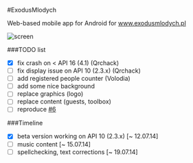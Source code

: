 #ExodusMlodych

Web-based mobile app for Android for www.exodusmlodych.pl

![screen](http://i.imgur.com/divPPEG.png)

###TODO list
- [x] fix crash on < API 16 (4.1) (Qrchack)
- [ ] fix display issue on API 10 (2.3.x) (Qrchack)
- [ ] add registered people counter (Volodia)
- [ ] add some nice background
- [ ] replace graphics (logo)
- [ ] replace content (guests, toolbox)
- [ ] reproduce [#6](https://github.com/QrchackOfficial/ExodusMlodych/issues/6)

###Timeline
- [x] beta version working on API 10 (2.3.x) [~ 12.07.14]
- [ ] music content [~ 15.07.14]
- [ ] spellchecking, text corrections [~ 19.07.14]
